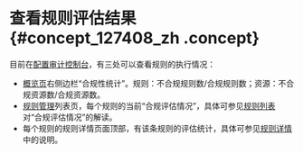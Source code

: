 # 查看规则评估结果 {#concept_127408_zh .concept}

目前在[配置审计控制台](https://config.console.aliyun.com/overview)，有三处可以查看规则的执行情况：

-   [概览页](https://config.console.aliyun.com/overview)右侧边栏“合规性统计”。规则：不合规规则数/合规规则数；资源：不合规资源数/合规资源数。
-   [规则管理](https://config.console.aliyun.com/rules)列表页，每个规则的当前“合规评估情况”，具体可参见[规则列表](cn.zh-CN/用户指南/资源合规审计/规则管理/规则列表.md#)对“合规评估情况”的解读。
-   每个规则的规则详情页面顶部，有该条规则的评估统计，具体可参见[规则详情](cn.zh-CN/用户指南/资源合规审计/规则管理/查看规则详情.md#section_2c8_bhv_bvq)中的说明。

